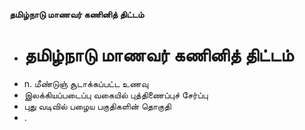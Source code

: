 **தமிழ்நாடு மாணவர் கணினித் திட்டம்**
- # தமிழ்நாடு மாணவர் கணினித் திட்டம்
- n. மீண்டுஞ் சூடாக்கப்பட்ட உணவு
- இலக்கியப்படைப்பு வகையில் புத்திணைப்புச் சேர்ப்பு
- புது வடிவில் பழைய பகுதிகளின் தொகுதி
- .

